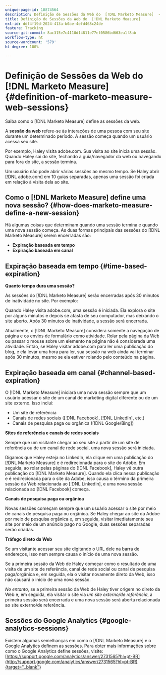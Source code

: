 ```yaml
---
unique-page-id: 18874564
description: Definição de Sessões da Web do  [!DNL Marketo Measure]  - [!DNL Marketo Measure] - Documentação do produto
title: Definição de Sessões da Web do  [!DNL Marketo Measure]
exl-id: ddf4f19d-2024-413a-b0ae-4efd468c24de
feature: Tracking
source-git-commit: 8ac315e7c4110d14811e77ef0586bd663ea1f8ab
workflow-type: ht
source-wordcount: '579'
ht-degree: 100%

---
```


# Definição de Sessões da Web do [!DNL Marketo Measure] {#definition-of-marketo-measure-web-sessions}

Saiba como o [!DNL Marketo Measure] define as sessões da web.

A **sessão da web** refere-se às interações de uma pessoa com seu site durante um determinado período. A sessão começa quando um usuário acessa seu site.

Por exemplo, Haley visita adobe.com. Sua visita ao site inicia uma sessão. Quando Haley sai do site, fechando a guia/navegador da web ou navegando para fora do site, a sessão termina.

Um usuário não pode abrir várias sessões ao mesmo tempo. Se Haley abrir [!DNL adobe.com] em 10 guias separadas, apenas uma sessão foi criada em relação à visita dela ao site.

## Como o [!DNL Marketo Measure] define uma nova sessão? {#how-does-marketo-measure-define-a-new-session}

Há algumas coisas que determinam quando uma sessão termina e quando uma nova sessão começa. As duas formas principais das sessões do [!DNL Marketo Measure] serem encerradas são:

* **Expiração baseada em tempo**
* **Expiração baseada em canal**

## Expiração baseada em tempo {#time-based-expiration}

**Quanto tempo dura uma sessão?**

As sessões do [!DNL Marketo Measure] serão encerradas após 30 minutos de inatividade no site. Por exemplo:

Quando Haley visita adobe.com, uma sessão é iniciada. Ela explora o site por alguns minutos e depois se afasta de seu computador, mas deixando o site aberto. Após 30 minutos de inatividade, a sessão será encerrada.

Atualmente, o [!DNL Marketo Measure] considera somente a navegação de página e os envios de formulário como atividade. Rolar pela página da Web ou passar o mouse sobre um elemento na página não é considerada uma atividade. Então, se Haley visitar adobe.com para ler uma publicação do blog, e ela levar uma hora para ler, sua sessão na web ainda vai terminar após 30 minutos, mesmo se ela estiver rolando pelo conteúdo na página.

## Expiração baseada em canal {#channel-based-expiration}

O [!DNL Marketo Measure] iniciará uma nova sessão sempre que um usuário acessar o site de um canal de marketing digital diferente ou de um site externo. Isso inclui:

* Um site de referência
* Canais de redes sociais ([!DNL Facebook], [!DNL LinkedIn], etc.)
* Canais de pesquisa paga ou orgânica ([!DNL Google/Bing])

**Sites de referência e canais de redes sociais**

Sempre que um visitante chegar ao seu site a partir de um site de referência ou de um canal de rede social, uma nova sessão será iniciada.

Digamos que Haley esteja no LinkedIn, ela clique em uma publicação do [!DNL Marketo Measure] e é redirecionada para o site do Adobe. Em seguida, ao rolar pelas páginas do [!DNL Facebook], Haley vê outra publicação do [!DNL Marketo Measure]. Quando ela clica nessa publicação e é redirecionada para o site da Adobe, isso causa o término da primeira sessão da Web relacionada ao [!DNL LinkedIn], e uma nova sessão relacionada ao [!DNL Facebook] começa.

**Canais de pesquisa paga ou orgânica**

Novas sessões começam sempre que um usuário acessar o site por meio de canais de pesquisa paga ou orgânica. Se Haley chegar ao site da Adobe por meio de pesquisa orgânica e, em seguida, visitar imediatamente seu site por meio de um anúncio pago no Google, duas sessões separadas serão criadas.

**Tráfego direto da Web**

Se um visitante acessar seu site digitando o URL dele na barra de endereços, isso nem sempre causa o início de uma nova sessão.

Se a primeira sessão da Web de Haley começar como o resultado de uma visita de um site de referência, canal de rede social ou canal de pesquisa paga/orgânica e, em seguida, ela o visitar novamente direto da Web, isso não causará o início de uma nova sessão.

_No entanto_, se a primeira sessão da Web de Haley tiver origem no direto da Web e, em seguida, ela visitar o site via _um site externo/de referência_, a primeira sessão será encerrada e uma nova sessão será aberta relacionada ao site externo/de referência.

## Sessões do Google Analytics {#google-analytics-sessions}

Existem algumas semelhanças em como o [!DNL Marketo Measure] e o Google Analytics definem as sessões. Para obter mais informações sobre como o Google Analytics define sessões, visite: [https://support.google.com/analytics/answer/2731565?hl=pt-BR](http://support.google.com/analytics/answer/2731565?hl=pt-BR){target="_blank"}
